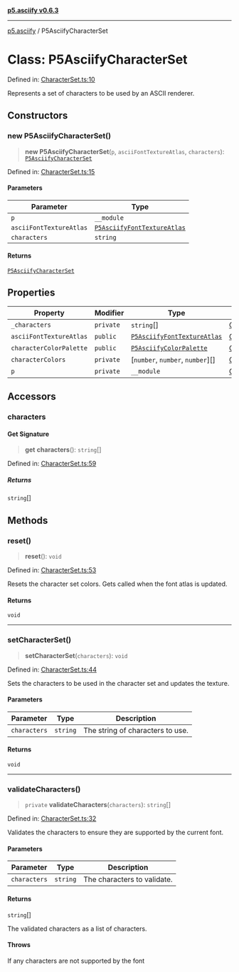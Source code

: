 [**p5.asciify v0.6.3**](../README.md)

***

[p5.asciify](../globals.md) / P5AsciifyCharacterSet

# Class: P5AsciifyCharacterSet

Defined in: [CharacterSet.ts:10](https://github.com/humanbydefinition/p5-asciify/blob/cf8ec4744d81def1a4cd12fbe8e8d65d2bea10b6/src/lib/CharacterSet.ts#L10)

Represents a set of characters to be used by an ASCII renderer.

## Constructors

### new P5AsciifyCharacterSet()

> **new P5AsciifyCharacterSet**(`p`, `asciiFontTextureAtlas`, `characters`): [`P5AsciifyCharacterSet`](P5AsciifyCharacterSet.md)

Defined in: [CharacterSet.ts:15](https://github.com/humanbydefinition/p5-asciify/blob/cf8ec4744d81def1a4cd12fbe8e8d65d2bea10b6/src/lib/CharacterSet.ts#L15)

#### Parameters

| Parameter | Type |
| ------ | ------ |
| `p` | `__module` |
| `asciiFontTextureAtlas` | [`P5AsciifyFontTextureAtlas`](P5AsciifyFontTextureAtlas.md) |
| `characters` | `string` |

#### Returns

[`P5AsciifyCharacterSet`](P5AsciifyCharacterSet.md)

## Properties

| Property | Modifier | Type | Defined in |
| ------ | ------ | ------ | ------ |
| <a id="_characters"></a> `_characters` | `private` | `string`[] | [CharacterSet.ts:11](https://github.com/humanbydefinition/p5-asciify/blob/cf8ec4744d81def1a4cd12fbe8e8d65d2bea10b6/src/lib/CharacterSet.ts#L11) |
| <a id="asciifonttextureatlas-1"></a> `asciiFontTextureAtlas` | `public` | [`P5AsciifyFontTextureAtlas`](P5AsciifyFontTextureAtlas.md) | [CharacterSet.ts:17](https://github.com/humanbydefinition/p5-asciify/blob/cf8ec4744d81def1a4cd12fbe8e8d65d2bea10b6/src/lib/CharacterSet.ts#L17) |
| <a id="charactercolorpalette"></a> `characterColorPalette` | `public` | [`P5AsciifyColorPalette`](P5AsciifyColorPalette.md) | [CharacterSet.ts:13](https://github.com/humanbydefinition/p5-asciify/blob/cf8ec4744d81def1a4cd12fbe8e8d65d2bea10b6/src/lib/CharacterSet.ts#L13) |
| <a id="charactercolors"></a> `characterColors` | `private` | \[`number`, `number`, `number`\][] | [CharacterSet.ts:12](https://github.com/humanbydefinition/p5-asciify/blob/cf8ec4744d81def1a4cd12fbe8e8d65d2bea10b6/src/lib/CharacterSet.ts#L12) |
| <a id="p-1"></a> `p` | `private` | `__module` | [CharacterSet.ts:16](https://github.com/humanbydefinition/p5-asciify/blob/cf8ec4744d81def1a4cd12fbe8e8d65d2bea10b6/src/lib/CharacterSet.ts#L16) |

## Accessors

### characters

#### Get Signature

> **get** **characters**(): `string`[]

Defined in: [CharacterSet.ts:59](https://github.com/humanbydefinition/p5-asciify/blob/cf8ec4744d81def1a4cd12fbe8e8d65d2bea10b6/src/lib/CharacterSet.ts#L59)

##### Returns

`string`[]

## Methods

### reset()

> **reset**(): `void`

Defined in: [CharacterSet.ts:53](https://github.com/humanbydefinition/p5-asciify/blob/cf8ec4744d81def1a4cd12fbe8e8d65d2bea10b6/src/lib/CharacterSet.ts#L53)

Resets the character set colors. Gets called when the font atlas is updated.

#### Returns

`void`

***

### setCharacterSet()

> **setCharacterSet**(`characters`): `void`

Defined in: [CharacterSet.ts:44](https://github.com/humanbydefinition/p5-asciify/blob/cf8ec4744d81def1a4cd12fbe8e8d65d2bea10b6/src/lib/CharacterSet.ts#L44)

Sets the characters to be used in the character set and updates the texture.

#### Parameters

| Parameter | Type | Description |
| ------ | ------ | ------ |
| `characters` | `string` | The string of characters to use. |

#### Returns

`void`

***

### validateCharacters()

> `private` **validateCharacters**(`characters`): `string`[]

Defined in: [CharacterSet.ts:32](https://github.com/humanbydefinition/p5-asciify/blob/cf8ec4744d81def1a4cd12fbe8e8d65d2bea10b6/src/lib/CharacterSet.ts#L32)

Validates the characters to ensure they are supported by the current font.

#### Parameters

| Parameter | Type | Description |
| ------ | ------ | ------ |
| `characters` | `string` | The characters to validate. |

#### Returns

`string`[]

The validated characters as a list of characters.

#### Throws

If any characters are not supported by the font
